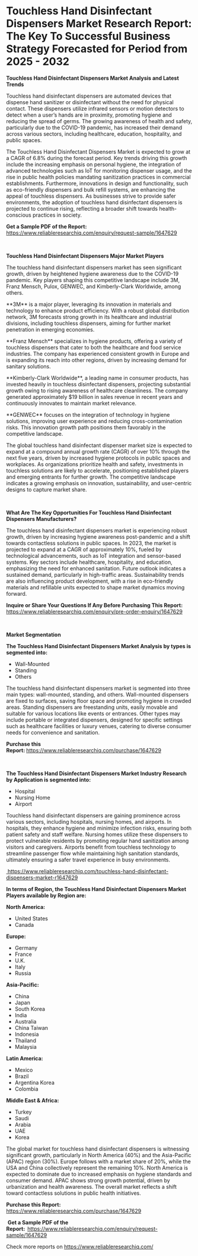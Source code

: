 <p><h1>Touchless Hand Disinfectant Dispensers Market Research Report: The Key To Successful Business Strategy Forecasted for Period from 2025 - 2032</h1></p><p><strong>Touchless Hand Disinfectant Dispensers Market Analysis and Latest Trends</strong></p>
<p><p>Touchless hand disinfectant dispensers are automated devices that dispense hand sanitizer or disinfectant without the need for physical contact. These dispensers utilize infrared sensors or motion detectors to detect when a user’s hands are in proximity, promoting hygiene and reducing the spread of germs. The growing awareness of health and safety, particularly due to the COVID-19 pandemic, has increased their demand across various sectors, including healthcare, education, hospitality, and public spaces.</p><p>The Touchless Hand Disinfectant Dispensers Market is expected to grow at a CAGR of 6.8% during the forecast period. Key trends driving this growth include the increasing emphasis on personal hygiene, the integration of advanced technologies such as IoT for monitoring dispenser usage, and the rise in public health policies mandating sanitization practices in commercial establishments. Furthermore, innovations in design and functionality, such as eco-friendly dispensers and bulk refill systems, are enhancing the appeal of touchless dispensers. As businesses strive to provide safer environments, the adoption of touchless hand disinfectant dispensers is projected to continue rising, reflecting a broader shift towards health-conscious practices in society.</p></p>
<p><strong>Get a Sample PDF of the Report:&nbsp;</strong> <a href="https://www.reliableresearchiq.com/enquiry/request-sample/1647629?utm_campaign=3074&utm_medium=2&utm_source=Github&utm_content=ia&utm_term=29032025&utm_id=touchless-hand-disinfectant-dispensers">https://www.reliableresearchiq.com/enquiry/request-sample/1647629</a></p>
<p>&nbsp;</p>
<p><strong>Touchless Hand Disinfectant Dispensers Major Market Players</strong></p>
<p><p>The touchless hand disinfectant dispensers market has seen significant growth, driven by heightened hygiene awareness due to the COVID-19 pandemic. Key players shaping this competitive landscape include 3M, Franz Mensch, Pulox, GENWEC, and Kimberly-Clark Worldwide, among others.</p><p>**3M** is a major player, leveraging its innovation in materials and technology to enhance product efficiency. With a robust global distribution network, 3M forecasts strong growth in its healthcare and industrial divisions, including touchless dispensers, aiming for further market penetration in emerging economies.</p><p>**Franz Mensch** specializes in hygiene products, offering a variety of touchless dispensers that cater to both the healthcare and food service industries. The company has experienced consistent growth in Europe and is expanding its reach into other regions, driven by increasing demand for sanitary solutions.</p><p>**Kimberly-Clark Worldwide**, a leading name in consumer products, has invested heavily in touchless disinfectant dispensers, projecting substantial growth owing to rising awareness of healthcare cleanliness. The company generated approximately $19 billion in sales revenue in recent years and continuously innovates to maintain market relevance.</p><p>**GENWEC** focuses on the integration of technology in hygiene solutions, improving user experience and reducing cross-contamination risks. This innovation growth path positions them favorably in the competitive landscape.</p><p>The global touchless hand disinfectant dispenser market size is expected to expand at a compound annual growth rate (CAGR) of over 10% through the next five years, driven by increased hygiene protocols in public spaces and workplaces. As organizations prioritize health and safety, investments in touchless solutions are likely to accelerate, positioning established players and emerging entrants for further growth. The competitive landscape indicates a growing emphasis on innovation, sustainability, and user-centric designs to capture market share.</p></p>
<p>&nbsp;</p>
<p><strong>What Are The Key Opportunities For Touchless Hand Disinfectant Dispensers Manufacturers?</strong></p>
<p><p>The touchless hand disinfectant dispensers market is experiencing robust growth, driven by increasing hygiene awareness post-pandemic and a shift towards contactless solutions in public spaces. In 2023, the market is projected to expand at a CAGR of approximately 10%, fueled by technological advancements, such as IoT integration and sensor-based systems. Key sectors include healthcare, hospitality, and education, emphasizing the need for enhanced sanitation. Future outlook indicates a sustained demand, particularly in high-traffic areas. Sustainability trends are also influencing product development, with a rise in eco-friendly materials and refillable units expected to shape market dynamics moving forward.</p></p>
<p><strong>Inquire or Share Your Questions If Any Before Purchasing This Report:</strong> <a href="https://www.reliableresearchiq.com/enquiry/pre-order-enquiry/1647629?utm_campaign=3074&utm_medium=2&utm_source=Github&utm_content=ia&utm_term=29032025&utm_id=touchless-hand-disinfectant-dispensers">https://www.reliableresearchiq.com/enquiry/pre-order-enquiry/1647629</a></p>
<p>&nbsp;</p>
<p><strong>Market Segmentation</strong></p>
<p><strong>The Touchless Hand Disinfectant Dispensers Market Analysis by types is segmented into:</strong></p>
<p><ul><li>Wall-Mounted</li><li>Standing</li><li>Others</li></ul></p>
<p><p>The touchless hand disinfectant dispensers market is segmented into three main types: wall-mounted, standing, and others. Wall-mounted dispensers are fixed to surfaces, saving floor space and promoting hygiene in crowded areas. Standing dispensers are freestanding units, easily movable and suitable for various locations like events or entrances. Other types may include portable or integrated dispensers, designed for specific settings such as healthcare facilities or luxury venues, catering to diverse consumer needs for convenience and sanitation.</p></p>
<p><strong>Purchase this Report:&nbsp;</strong><a href="https://www.reliableresearchiq.com/purchase/1647629?utm_campaign=3074&utm_medium=2&utm_source=Github&utm_content=ia&utm_term=29032025&utm_id=touchless-hand-disinfectant-dispensers">https://www.reliableresearchiq.com/purchase/1647629</a></p>
<p>&nbsp;</p>
<p><strong>The Touchless Hand Disinfectant Dispensers Market Industry Research by Application is segmented into:</strong></p>
<p><ul><li>Hospital</li><li>Nursing Home</li><li>Airport</li></ul></p>
<p><p>Touchless hand disinfectant dispensers are gaining prominence across various sectors, including hospitals, nursing homes, and airports. In hospitals, they enhance hygiene and minimize infection risks, ensuring both patient safety and staff welfare. Nursing homes utilize these dispensers to protect vulnerable residents by promoting regular hand sanitization among visitors and caregivers. Airports benefit from touchless technology to streamline passenger flow while maintaining high sanitation standards, ultimately ensuring a safer travel experience in busy environments.</p></p>
<p><a href="https://www.reliableresearchiq.com/touchless-hand-disinfectant-dispensers-market-r1647629?utm_campaign=3074&utm_medium=2&utm_source=Github&utm_content=ia&utm_term=29032025&utm_id=touchless-hand-disinfectant-dispensers">&nbsp;https://www.reliableresearchiq.com/touchless-hand-disinfectant-dispensers-market-r1647629</a></p>
<p><strong>In terms of Region, the Touchless Hand Disinfectant Dispensers Market Players available by Region are:</strong></p>
<p>
    <p> <strong> North America: </strong>
        <ul>
            <li>United States</li>
            <li>Canada</li>
        </ul>
        </p> 
    <p> <strong> Europe: </strong>
        <ul>
            <li>Germany</li>
            <li>France</li>
            <li>U.K.</li>
            <li>Italy</li>
            <li>Russia</li>
        </ul>
        </p> 
    <p> <strong> Asia-Pacific: </strong>
        <ul>
            <li>China</li>
            <li>Japan</li>
            <li>South Korea</li>
            <li>India</li>
            <li>Australia</li>
            <li>China Taiwan</li>
            <li>Indonesia</li>
            <li>Thailand</li>
            <li>Malaysia</li>
        </ul>
        </p> 
    <p> <strong> Latin America: </strong>
        <ul>
            <li>Mexico</li>
            <li>Brazil</li>
            <li>Argentina Korea</li>
            <li>Colombia</li>
        </ul>
        </p> 
    <p> <strong> Middle East & Africa: </strong>
        <ul>
            <li>Turkey</li>
            <li>Saudi</li>
            <li>Arabia</li>
            <li>UAE</li>
            <li>Korea</li>
        </ul>
    </p>
    </p>
<p><p>The global market for touchless hand disinfectant dispensers is witnessing significant growth, particularly in North America (40%) and the Asia-Pacific (APAC) region (30%). Europe follows with a market share of 20%, while the USA and China collectively represent the remaining 10%. North America is expected to dominate due to increased emphasis on hygiene standards and consumer demand. APAC shows strong growth potential, driven by urbanization and health awareness. The overall market reflects a shift toward contactless solutions in public health initiatives.</p></p>
<p><strong>Purchase this Report: </strong><a href="https://www.reliableresearchiq.com/purchase/1647629?utm_campaign=3074&utm_medium=2&utm_source=Github&utm_content=ia&utm_term=29032025&utm_id=touchless-hand-disinfectant-dispensers">https://www.reliableresearchiq.com/purchase/1647629</a></p>
<p>&nbsp;<strong>Get a Sample PDF of the Report:&nbsp;&nbsp;</strong><a href="https://www.reliableresearchiq.com/enquiry/request-sample/1647629?utm_campaign=3074&utm_medium=2&utm_source=Github&utm_content=ia&utm_term=29032025&utm_id=touchless-hand-disinfectant-dispensers">https://www.reliableresearchiq.com/enquiry/request-sample/1647629</a></p>
<p><strong></strong></p>
<p>Check more reports on <a href="https://www.reliableresearchiq.com/?utm_campaign=3074&utm_medium=2&utm_source=Github&utm_content=ia&utm_term=29032025&utm_id=touchless-hand-disinfectant-dispensers">https://www.reliableresearchiq.com/</a></p>